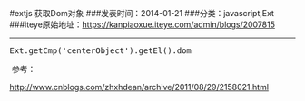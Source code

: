 #extjs 获取Dom对象
###发表时间：2014-01-21
###分类：javascript,Ext
###iteye原始地址：<a href="https://kanpiaoxue.iteye.com/admin/blogs/2007815" target="_blank">https://kanpiaoxue.iteye.com/admin/blogs/2007815</a>

---

<div class="iteye-blog-content-contain" style="font-size: 14px;"> 
 <pre name="code" class="js">Ext.getCmp('centerObject').getEl().dom</pre> 
 <p>&nbsp;参考：</p> 
 <p><a href="http://www.cnblogs.com/zhxhdean/archive/2011/08/29/2158021.html">http://www.cnblogs.com/zhxhdean/archive/2011/08/29/2158021.html</a></p> 
</div>